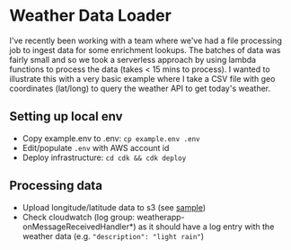 # Weather Data Loader

I've recently been working with a team where we've had a file processing job to ingest data for some enrichment lookups. The batches of data was fairly small and so we took a serverless approach by using lambda functions to process the data (takes < 15 mins to process). I wanted to illustrate  this with a very basic example where I take a CSV file with geo coordinates (lat/long) to query the weather API to get today's weather.

## Setting up local env

- Copy example.env to .env: `cp example.env .env`
- Edit/populate `.env` with AWS account id
- Deploy infrastructure: `cd cdk && cdk deploy`

## Processing data

* Upload longitude/latitude data to s3 (see [sample](sample.csv))
* Check cloudwatch (log group: weatherapp-onMessageReceivedHandler*) as it should have a log entry with the
  weather data (e.g. `"description": "light rain"`)

